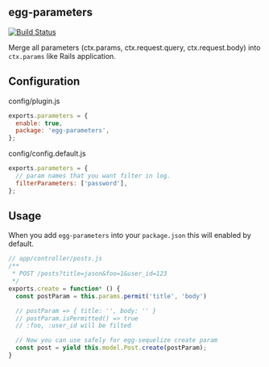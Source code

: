 egg-parameters
--------------

[![Build Status](https://travis-ci.org/eggjs/egg-parameters.svg?branch=master)](https://travis-ci.org/eggjs/egg-parameters)

Merge all parameters (ctx.params, ctx.request.query, ctx.request.body) into `ctx.params` like Rails application.

## Configuration

config/plugin.js

```js
exports.parameters = {
  enable: true,
  package: 'egg-parameters',
};
```

config/config.default.js

```js
exports.parameters = {
  // param names that you want filter in log.
  filterParameters: ['password'],
};
```

## Usage

When you add `egg-parameters` into your `package.json` this will enabled by default.

```js
// app/controller/posts.js
/**
 * POST /posts?title=jason&foo=1&user_id=123
 */
exports.create = function* () {
  const postParam = this.params.permit('title', 'body')

  // postParam => { title: '', body: '' }
  // postParam.isPermitted() => true
  // :foo, :user_id will be filted

  // Now you can use safely for egg-sequelize create param
  const post = yield this.model.Post.create(postParam);
}
```
